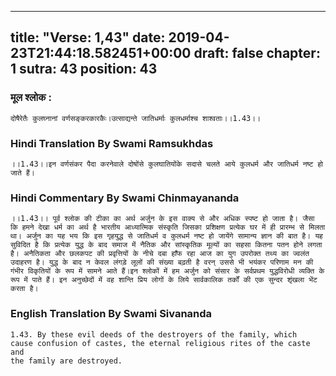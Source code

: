 
---
title: "Verse: 1,43"
date: 2019-04-23T21:44:18.582451+00:00
draft: false
chapter: 1
sutra: 43
position: 43
---
### मूल श्लोक :
```
दोषैरेतैः कुलघ्नानां वर्णसङ्करकारकैः।उत्साद्यन्ते जातिधर्माः कुलधर्माश्च शाश्वताः।।1.43।।

```

### Hindi Translation By Swami Ramsukhdas
```
।।1.43।।इन वर्णसंकर पैदा करनेवाले दोषोंसे कुलघातियोंके सदासे चलते आये कुलधर्म और जातिधर्म नष्ट हो जाते हैं।

```

### Hindi Commentary By Swami Chinmayananda
```
।।1.43।। पूर्व श्लोक की टीका का अर्थ अर्जुन के इस वाक्य से और अधिक स्पष्ट हो जाता है। जैसा कि हमने देखा धर्म का अर्थ है भारतीय आध्यात्मिक संस्कृति जिसका प्रशिक्षण प्रत्येक घर में ही प्रारम्भ से मिलता था। अर्जुन का यह भय कि इस गृहयुद्ध से जातिधर्म व कुलधर्म नष्ट हो जायेंगे सामान्य ज्ञान की बात है। यह सुविदित है कि प्रत्येक युद्ध के बाद समाज में नैतिक और सांस्कृतिक मूल्यों का सहसा कितना पतन होने लगता है। अनैतिकता और छलकपट की प्रवृत्तियों के नीचे दबा हाँफ रहा आज का युग उपरोक्त तथ्य का ज्वलंत उदाहरण है। युद्ध के बाद न केवल लंगड़े लूलों की संख्या बढ़ती है वरन् उससे भी भयंकर परिणाम मन की गंभीर विकृतियों के रूप में सामने आते हैं।इन श्लोकों में हम अर्जुन को संसार के सर्वप्रथम युद्धविरोधी व्यक्ति के रूप में पाते हैं। इन अनुच्छेदों में वह शान्ति प्रिय लोगों के लिये सार्वकालिक तर्कों की एक सुन्दर शृंखला भेंट करता है।

```

### English Translation By Swami  Sivananda
```
1.43. By these evil deeds of the destroyers of the family, which
cause confusion of castes, the eternal religious rites of the caste and
the family are destroyed.

```


